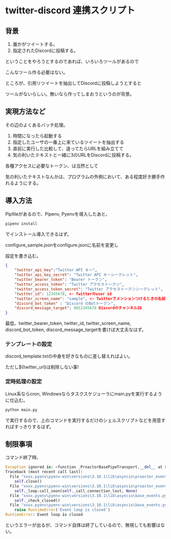 # twitter-discord 連携スクリプト

## 背景

1. 誰かがツイートする。
2. 指定されたDiscordに投稿する。

ということをやろうとするのであれば、いろいろツールがあるので

こんなツール作る必要はない。

ところが、引用リツイートを抽出してDiscordに投稿しようとすると

ツールがないらしい。無いなら作ってしまおうというのが背景。

## 実現方法など

その辺のよくあるバッチ処理。

1. 時間になったら起動する
2. 指定したユーザの一番上に来ているツイートを抽出する
3. 直前に実行した比較して、違ってたらURLを組み立てて
4. 気の利いたテキストと一緒に3のURLをDiscordに投稿する。

各種アクセスに必要なトークン、は当然として

気の利いたテキストなんかは、プログラムの外側において、ある程度好き勝手作れるようにする。

## 導入方法

Pipfileがあるので、Pipenv, Pyenvを導入したあと、

```bash
pipenv install
```

でインストール導入できるはず。

configure_sample.jsonをconfigure.jsonに名前を変更し

設定を書き込む。

```json
{
    "twitter_api_key":"Twitter API キー",
    "twitter_api_key_secret": "Twitter API キーシークレット",
    "twitter_bearer_token": "Bearer トークン",
    "twitter_access_token": "Twitter アクセストークン",
    "twitter_access_token_secret": "Twitter アクセストークンシークレット",
    "twitter_id": 12345678, <- Twitterのuser id
    "twitter_screen_name": "sample", <- Twitterでメンションつけるときの名前
    "discord_bot_token" : "Discord のBotトークン",
    "discord_message_target": 9012345678 DiscordのチャンネルID
}
```
最低、twitter_bearer_token, twitter_id, twitter_screen_name, discord_bot_token, discord_message_targetを書けば大丈夫なはず。

### テンプレートの設定

discord_template.txtの中身を好きなものに差し替えればよい。

ただし${twitter_url}は削除しない事!

### 定時処理の設定

Linux系ならcron, Windowsならタスクスケジューラにmain.pyを実行するように仕込む。

```bash
python main.py
```

で実行するので、上のコマンドを実行するだけのシェルスクリプトなどを用意すればすっきりするはず。


## 制限事項

コマンド終了時、

```python
Exception ignored in: <function _ProactorBasePipeTransport.__del__ at 0x0000028A1C9C15A0>
Traceback (most recent call last):
  File "xxxx.pyenv\pyenv-win\versions\3.10.1\lib\asyncio\proactor_events.py", line 116, in __del__
    self.close()
  File "xxxx.pyenv\pyenv-win\versions\3.10.1\lib\asyncio\proactor_events.py", line 108, in close
    self._loop.call_soon(self._call_connection_lost, None)
  File "xxxx.pyenv\pyenv-win\versions\3.10.1\lib\asyncio\base_events.py", line 745, in call_soon
    self._check_closed()
  File "xxxx.pyenv\pyenv-win\versions\3.10.1\lib\asyncio\base_events.py", line 510, in _check_closed
    raise RuntimeError('Event loop is closed')
RuntimeError: Event loop is closed
```

というエラーが出るが、コマンド自体は終了しているので、無視しても影響はない。